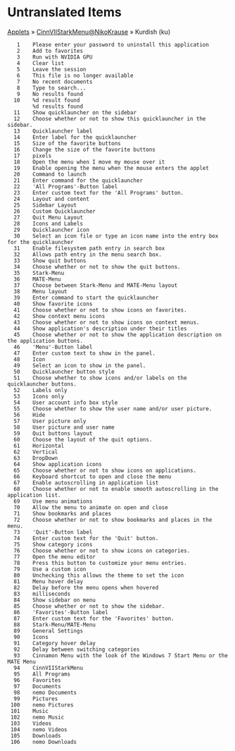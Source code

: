 # Untranslated Items
[Applets](../../../README.md) &#187; [CinnVIIStarkMenu@NikoKrause](../README.md) &#187; Kurdish (ku)

       1	Please enter your password to uninstall this application
       2	Add to favorites
       3	Run with NVIDIA GPU
       4	Clear list
       5	Leave the session
       6	This file is no longer available
       7	No recent documents
       8	Type to search...
       9	No results found
      10	%d result found
            %d results found
      11	Show quicklauncher on the sidebar
      12	Choose whether or not to show this quicklauncher in the sidebar.
      13	Quicklauncher label
      14	Enter label for the quicklauncher
      15	Size of the favorite buttons
      16	Change the size of the favorite buttons
      17	pixels
      18	Open the menu when I move my mouse over it
      19	Enable opening the menu when the mouse enters the applet
      20	Command to launch
      21	Enter command for the quicklauncher
      22	'All Programs'-Button label
      23	Enter custom text for the 'All Programs' button.
      24	Layout and content
      25	Sidebar Layout
      26	Custom Quicklauncher
      27	Quit Menu Layout
      28	Icons and Labels
      29	Quicklauncher icon
      30	Select an icon file or type an icon name into the entry box for the quicklauncher
      31	Enable filesystem path entry in search box
      32	Allows path entry in the menu search box.
      33	Show quit buttons
      34	Choose whether or not to show the quit buttons.
      35	Stark-Menu
      36	MATE-Menu
      37	Choose between Stark-Menu and MATE-Menu layout
      38	Menu layout
      39	Enter command to start the quicklauncher
      40	Show favorite icons
      41	Choose whether or not to show icons on favorites.
      42	Show context menu icons
      43	Choose whether or not to show icons on context menus.
      44	Show application's description under their titles
      45	Choose whether or not to show the application description on the application buttons.
      46	'Menu'-Button label
      47	Enter custom text to show in the panel.
      48	Icon
      49	Select an icon to show in the panel.
      50	Quicklauncher button style
      51	Choose whether to show icons and/or labels on the quicklauncher buttons.
      52	Labels only
      53	Icons only
      54	User account info box style
      55	Choose whether to show the user name and/or user picture.
      56	Hide
      57	User picture only
      58	User picture and user name
      59	Quit buttons layout
      60	Choose the layout of the quit options.
      61	Horizontal
      62	Vertical
      63	DropDown
      64	Show application icons
      65	Choose whether or not to show icons on applications.
      66	Keyboard shortcut to open and close the menu
      67	Enable autoscrolling in application list
      68	Choose whether or not to enable smooth autoscrolling in the application list.
      69	Use menu animations
      70	Allow the menu to animate on open and close
      71	Show bookmarks and places
      72	Choose whether or not to show bookmarks and places in the menu.
      73	'Quit'-Button label
      74	Enter custom text for the 'Quit' button.
      75	Show category icons
      76	Choose whether or not to show icons on categories.
      77	Open the menu editor
      78	Press this button to customize your menu entries.
      79	Use a custom icon
      80	Unchecking this allows the theme to set the icon
      81	Menu hover delay
      82	Delay before the menu opens when hovered
      83	milliseconds
      84	Show sidebar on menu
      85	Choose whether or not to show the sidebar.
      86	'Favorites'-Button label
      87	Enter custom text for the 'Favorites' button.
      88	Stark-Menu/MATE-Menu
      89	General Settings
      90	Icons
      91	Category hover delay
      92	Delay between switching categories
      93	Cinnamon Menu with the look of the Windows 7 Start Menu or the MATE Menu
      94	CinnVIIStarkMenu
      95	All Programs
      96	Favorites
      97	Documents
      98	nemo Documents
      99	Pictures
     100	nemo Pictures
     101	Music
     102	nemo Music
     103	Videos
     104	nemo Videos
     105	Downloads
     106	nemo Downloads
